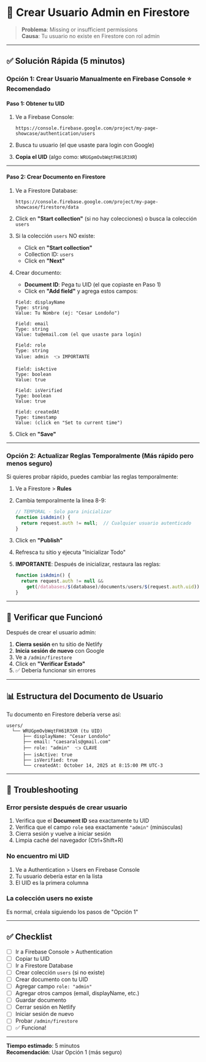 # 🔧 Crear Usuario Admin en Firestore

> **Problema**: Missing or insufficient permissions  
> **Causa**: Tu usuario no existe en Firestore con rol admin

---

## ✅ Solución Rápida (5 minutos)

### **Opción 1: Crear Usuario Manualmente en Firebase Console** ⭐ Recomendado

#### **Paso 1: Obtener tu UID**

1. Ve a Firebase Console:
   ```
   https://console.firebase.google.com/project/my-page-showcase/authentication/users
   ```

2. Busca tu usuario (el que usaste para login con Google)

3. **Copia el UID** (algo como: `WRUGpmOvbWqtFH61R3XR`)

---

#### **Paso 2: Crear Documento en Firestore**

1. Ve a Firestore Database:
   ```
   https://console.firebase.google.com/project/my-page-showcase/firestore/data
   ```

2. Click en **"Start collection"** (si no hay colecciones) o busca la colección `users`

3. Si la colección `users` NO existe:
   - Click en **"Start collection"**
   - Collection ID: `users`
   - Click en **"Next"**

4. Crear documento:
   - **Document ID**: Pega tu UID (el que copiaste en Paso 1)
   - Click en **"Add field"** y agrega estos campos:

   ```
   Field: displayName
   Type: string
   Value: Tu Nombre (ej: "Cesar Londoño")

   Field: email
   Type: string
   Value: tu@email.com (el que usaste para login)

   Field: role
   Type: string
   Value: admin  👈 IMPORTANTE

   Field: isActive
   Type: boolean
   Value: true

   Field: isVerified
   Type: boolean
   Value: true

   Field: createdAt
   Type: timestamp
   Value: (click en "Set to current time")
   ```

5. Click en **"Save"**

---

### **Opción 2: Actualizar Reglas Temporalmente** (Más rápido pero menos seguro)

Si quieres probar rápido, puedes cambiar las reglas temporalmente:

1. Ve a Firestore > **Rules**

2. Cambia temporalmente la línea 8-9:
   ```javascript
   // TEMPORAL - Solo para inicializar
   function isAdmin() {
     return request.auth != null;  // Cualquier usuario autenticado
   }
   ```

3. Click en **"Publish"**

4. Refresca tu sitio y ejecuta "Inicializar Todo"

5. **IMPORTANTE**: Después de inicializar, restaura las reglas:
   ```javascript
   function isAdmin() {
     return request.auth != null && 
       get(/databases/$(database)/documents/users/$(request.auth.uid)).data.role == 'admin';
   }
   ```

---

## 🎯 Verificar que Funcionó

Después de crear el usuario admin:

1. **Cierra sesión** en tu sitio de Netlify
2. **Inicia sesión de nuevo** con Google
3. Ve a `/admin/firestore`
4. Click en **"Verificar Estado"**
5. ✅ Debería funcionar sin errores

---

## 📊 Estructura del Documento de Usuario

Tu documento en Firestore debería verse así:

```
users/
  └── WRUGpmOvbWqtFH61R3XR (tu UID)
      ├── displayName: "Cesar Londoño"
      ├── email: "caesarals@gmail.com"
      ├── role: "admin"  👈 CLAVE
      ├── isActive: true
      ├── isVerified: true
      └── createdAt: October 14, 2025 at 8:15:00 PM UTC-3
```

---

## 🐛 Troubleshooting

### **Error persiste después de crear usuario**

1. Verifica que el **Document ID** sea exactamente tu UID
2. Verifica que el campo `role` sea exactamente `"admin"` (minúsculas)
3. Cierra sesión y vuelve a iniciar sesión
4. Limpia caché del navegador (Ctrl+Shift+R)

### **No encuentro mi UID**

1. Ve a Authentication > Users en Firebase Console
2. Tu usuario debería estar en la lista
3. El UID es la primera columna

### **La colección users no existe**

Es normal, créala siguiendo los pasos de "Opción 1"

---

## ✅ Checklist

- [ ] Ir a Firebase Console > Authentication
- [ ] Copiar tu UID
- [ ] Ir a Firestore Database
- [ ] Crear colección `users` (si no existe)
- [ ] Crear documento con tu UID
- [ ] Agregar campo `role: "admin"`
- [ ] Agregar otros campos (email, displayName, etc.)
- [ ] Guardar documento
- [ ] Cerrar sesión en Netlify
- [ ] Iniciar sesión de nuevo
- [ ] Probar `/admin/firestore`
- [ ] ✅ Funciona!

---

**Tiempo estimado**: 5 minutos  
**Recomendación**: Usar Opción 1 (más seguro)
